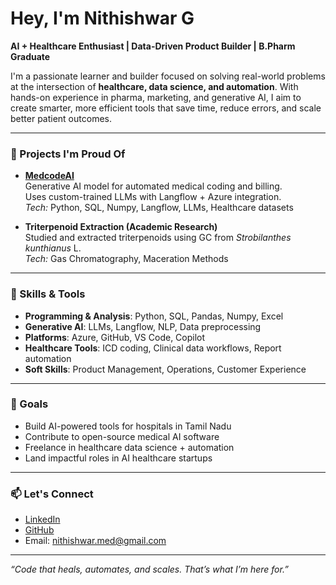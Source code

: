 # Hey, I'm Nithishwar G

**AI + Healthcare Enthusiast | Data-Driven Product Builder | B.Pharm Graduate**

I'm a passionate learner and builder focused on solving real-world problems at the intersection of **healthcare, data science, and automation**. With hands-on experience in pharma, marketing, and generative AI, I aim to create smarter, more efficient tools that save time, reduce errors, and scale better patient outcomes.

---

### 🔬 Projects I'm Proud Of

- **[MedcodeAI](https://github.com/nithishhh14/medcodeAI)**  
  Generative AI model for automated medical coding and billing.  
  Uses custom-trained LLMs with Langflow + Azure integration.  
  *Tech:* Python, SQL, Numpy, Langflow, LLMs, Healthcare datasets

- **Triterpenoid Extraction (Academic Research)**  
  Studied and extracted triterpenoids using GC from *Strobilanthes kunthianus* L.  
  *Tech:* Gas Chromatography, Maceration Methods

---

### 🧠 Skills & Tools

- **Programming & Analysis**: Python, SQL, Pandas, Numpy, Excel
- **Generative AI**: LLMs, Langflow, NLP, Data preprocessing
- **Platforms**: Azure, GitHub, VS Code, Copilot
- **Healthcare Tools**: ICD coding, Clinical data workflows, Report automation
- **Soft Skills**: Product Management, Operations, Customer Experience

---

### 🎯 Goals

- Build AI-powered tools for hospitals in Tamil Nadu
- Contribute to open-source medical AI software
- Freelance in healthcare data science + automation
- Land impactful roles in AI healthcare startups

---

### 📫 Let's Connect

- [LinkedIn](http://linkedin.com/in/nithishmed)
- [GitHub](https://github.com/nithishhh14)
- Email: nithishwar.med@gmail.com

---

*“Code that heals, automates, and scales. That’s what I’m here for.”*
